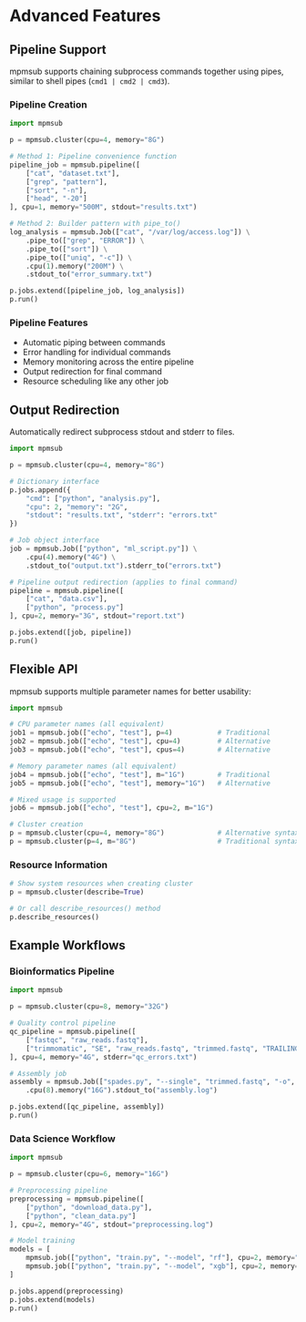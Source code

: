 # Advanced Features

## Pipeline Support

mpmsub supports chaining subprocess commands together using pipes, similar to shell pipes (`cmd1 | cmd2 | cmd3`).

### Pipeline Creation

```python
import mpmsub

p = mpmsub.cluster(cpu=4, memory="8G")

# Method 1: Pipeline convenience function
pipeline_job = mpmsub.pipeline([
    ["cat", "dataset.txt"],
    ["grep", "pattern"],
    ["sort", "-n"],
    ["head", "-20"]
], cpu=1, memory="500M", stdout="results.txt")

# Method 2: Builder pattern with pipe_to()
log_analysis = mpmsub.Job(["cat", "/var/log/access.log"]) \
    .pipe_to(["grep", "ERROR"]) \
    .pipe_to(["sort"]) \
    .pipe_to(["uniq", "-c"]) \
    .cpu(1).memory("200M") \
    .stdout_to("error_summary.txt")

p.jobs.extend([pipeline_job, log_analysis])
p.run()
```

### Pipeline Features

- Automatic piping between commands
- Error handling for individual commands
- Memory monitoring across the entire pipeline
- Output redirection for final command
- Resource scheduling like any other job

## Output Redirection

Automatically redirect subprocess stdout and stderr to files.

```python
import mpmsub

p = mpmsub.cluster(cpu=4, memory="8G")

# Dictionary interface
p.jobs.append({
    "cmd": ["python", "analysis.py"],
    "cpu": 2, "memory": "2G",
    "stdout": "results.txt", "stderr": "errors.txt"
})

# Job object interface
job = mpmsub.Job(["python", "ml_script.py"]) \
    .cpu(4).memory("4G") \
    .stdout_to("output.txt").stderr_to("errors.txt")

# Pipeline output redirection (applies to final command)
pipeline = mpmsub.pipeline([
    ["cat", "data.csv"],
    ["python", "process.py"]
], cpu=2, memory="3G", stdout="report.txt")

p.jobs.extend([job, pipeline])
p.run()
```

## Flexible API

mpmsub supports multiple parameter names for better usability:

```python
import mpmsub

# CPU parameter names (all equivalent)
job1 = mpmsub.job(["echo", "test"], p=4)           # Traditional
job2 = mpmsub.job(["echo", "test"], cpu=4)         # Alternative
job3 = mpmsub.job(["echo", "test"], cpus=4)        # Alternative

# Memory parameter names (all equivalent)
job4 = mpmsub.job(["echo", "test"], m="1G")        # Traditional
job5 = mpmsub.job(["echo", "test"], memory="1G")   # Alternative

# Mixed usage is supported
job6 = mpmsub.job(["echo", "test"], cpu=2, m="1G")

# Cluster creation
p = mpmsub.cluster(cpu=4, memory="8G")             # Alternative syntax
p = mpmsub.cluster(p=4, m="8G")                    # Traditional syntax
```

### Resource Information

```python
# Show system resources when creating cluster
p = mpmsub.cluster(describe=True)

# Or call describe_resources() method
p.describe_resources()
```

## Example Workflows

### Bioinformatics Pipeline

```python
import mpmsub

p = mpmsub.cluster(cpu=8, memory="32G")

# Quality control pipeline
qc_pipeline = mpmsub.pipeline([
    ["fastqc", "raw_reads.fastq"],
    ["trimmomatic", "SE", "raw_reads.fastq", "trimmed.fastq", "TRAILING:20"]
], cpu=4, memory="4G", stderr="qc_errors.txt")

# Assembly job
assembly = mpmsub.Job(["spades.py", "--single", "trimmed.fastq", "-o", "assembly"]) \
    .cpu(8).memory("16G").stdout_to("assembly.log")

p.jobs.extend([qc_pipeline, assembly])
p.run()
```

### Data Science Workflow

```python
import mpmsub

p = mpmsub.cluster(cpu=6, memory="16G")

# Preprocessing pipeline
preprocessing = mpmsub.pipeline([
    ["python", "download_data.py"],
    ["python", "clean_data.py"]
], cpu=2, memory="4G", stdout="preprocessing.log")

# Model training
models = [
    mpmsub.job(["python", "train.py", "--model", "rf"], cpu=2, memory="3G"),
    mpmsub.job(["python", "train.py", "--model", "xgb"], cpu=2, memory="3G")
]

p.jobs.append(preprocessing)
p.jobs.extend(models)
p.run()
```
